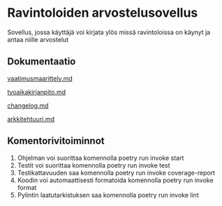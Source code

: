 # Ravintoloiden arvostelusovellus

Sovellus, jossa käyttäjä voi kirjata ylös missä ravintoloissa on käynyt ja antaa niille arvostelut

## Dokumentaatio

[vaatimusmaarittely.md](https://github.com/janikakalliokoski/ot-harjoitustyo/blob/master/dokumentaatio/vaatimusmaarittely.md)

[tyoaikakirjanpito.md](https://github.com/janikakalliokoski/ot-harjoitustyo/blob/master/dokumentaatio/tyoaikakirjanpito.md)

[changelog.md](https://github.com/janikakalliokoski/ot-harjoitustyo/blob/master/dokumentaatio/changelog.md)

[arkkitehtuuri.md](https://github.com/janikakalliokoski/ot-harjoitustyo/blob/master/dokumentaatio/arkkitehtuuri.md)

## Komentorivitoiminnot

1. Ohjelman voi suorittaa komennolla poetry run invoke start
2. Testit voi suorittaa komennolla poetry run invoke test
3. Testikattavuuden saa komennolla poetry run invoke coverage-report
4. Koodin voi automaattisesti formatoida komennolla poetry run invoke format
5. Pylintin laatutarkistuksen saa komennolla poetry run invoke lint
